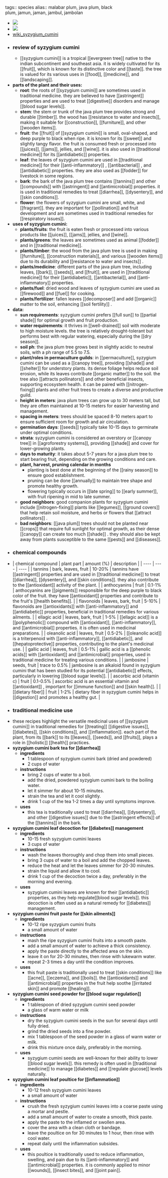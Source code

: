 tags:: species
alias:: malabar plum, java plum, black plum, jamun, jaman, jambul, jambolan

- ![](https://peach-geographical-bat-397.mypinata.cloud/ipfs/bafybeia7ju24nyclvd6ockwyy7n5ntyjifkwmxc4leqjeqwq3zxjw4la4m)
- ![](https://peach-geographical-bat-397.mypinata.cloud/ipfs/bafybeiandcgnl3fx2zuurrbp2ddejepecucmuvkzml6g6s4m4oviphw6hy)
- [wiki_syzygium_cumini](https://en.wikipedia.org/wiki/Syzygium_cumini)
- ### review of syzygium cumini
	- [[syzygium cumini]] is a tropical [[evergreen tree]] native to the indian subcontinent and southeast asia. it is widely cultivated for its [[fruit]], which is known for its distinctive color and [[taste]]. the tree is valued for its various uses in [[food]], [[medicine]], and [[landscaping]].
- **parts of the plant and their uses:**
	- **root**: the roots of [[syzygium cumini]] are sometimes used in traditional medicine. they are believed to have [[astringent]] properties and are used to treat [[digestive]] disorders and manage [[blood sugar levels]].
	- **stem**: the stem or trunk of the java plum tree provides strong and durable [[timber]]. the wood has [[resistance to water and insects]], making it suitable for [[construction]], [[furniture]], and other [[wooden items]].
	- **fruit**: the [[fruit]] of [[syzygium cumini]] is small, oval-shaped, and deep purple to black when ripe. it is known for its [[sweet]] and slightly tangy flavor. the fruit is consumed fresh or processed into [[juices]], [[jams]], jellies, and [[wine]]. it is also used in [[traditional medicine]] for its [[antidiabetic]] properties.
	- **leaf**: the leaves of syzygium cumini are used in [[traditional medicine]] for their [[anti-inflammatory]] , [[antibacterial]] , and [[antidiabetic]] properties. they are also used as [[fodder]] for livestock in some regions.
	- **bark**: the bark of the java plum tree contains [[tannins]] and other [[compounds]] with [[astringent]] and [[antimicrobial]] properties. it is used in traditional remedies to treat [[diarrhea]], [[dysentery]], and [[skin conditions]].
	- **flower**: the flowers of syzygium cumini are small, white, and [[fragrant]]. they are important for [[pollination]] and fruit development and are sometimes used in traditional remedies for [[respiratory issues]].
- **uses of syzygium cumini:**
	- **plants/fruits**: the fruit is eaten fresh or processed into various products like [[juices]], [[jams]], jellies, and [[wine]].
	- **plants/greens**: the leaves are sometimes used as animal [[fodder]] and in [[traditional medicine]].
	- **plants/timber**: the wood from the java plum tree is used in making [[furniture]], [[construction materials]], and various [[wooden items]] due to its durability and [[resistance to water and insects]] .
	- **plants/medicine**: different parts of the java plum tree, including leaves, [[bark]], [[seeds]], and [[fruit]], are used in [[traditional medicine]] for their [[antidiabetic]], [[antibacterial]], and [[anti-inflammatory]] properties.
	- **plants/fuel**: dried wood and leaves of syzygium cumini are used as [[firewood]] and [[fuel]] for cooking.
	- **plants/fertilizer**: fallen leaves [[decomposer]] and add [[organic]] matter to the soil, enhancing [[soil fertility]] .
- **data:**
	- **sun requirements**: syzygium cumini prefers [[full sun]] to [[partial shade]] for optimal growth and fruit production.
	- **water requirements**: it thrives in [[well-drained]] soil with moderate to high moisture levels. the tree is relatively drought-tolerant but performs best with regular watering, especially during the [[dry season]].
	- **soil ph**: the java plum tree grows best in slightly acidic to neutral soils, with a ph range of 5.5 to 7.5.
	- **plant/roles in permaculture guilds**: in [[permaculture]], syzygium cumini can be used as a [[canopy tree]], providing [[shade]] and [[shelter]] for understory plants. its dense foliage helps reduce soil erosion, while its leaves contribute [[organic matter]] to the soil. the tree also [[attracts pollinators]] and other beneficial insects, supporting ecosystem health. it can be paired with [[nitrogen-fixing]] plants and other fruit trees to create a diverse and productive guild.
	- **height in meters**: java plum trees can grow up to 30 meters tall, but they are often maintained at 10-15 meters for easier harvesting and management.
	- **spacing in meters**: trees should be spaced 8-10 meters apart to ensure sufficient room for growth and air circulation.
	- **germination days**: [[seeds]] typically take 10-15 days to germinate under optimal conditions.
	- **strata**: syzygium cumini is considered an overstory or [[canopy tree]] in [[agroforestry systems]], providing [[shade]] and cover for lower-growing plants.
	- **days to maturity**: it takes about 5-7 years for a java plum tree to start bearing fruit, depending on the growing conditions and care.
	- **plant, harvest, pruning calendar in months**
		- planting is best done at the beginning of the [[rainy season]] to ensure good establishment.
		- pruning can be done [[annually]] to maintain tree shape and promote healthy growth.
		- flowering typically occurs in [[late spring]] to [[early summer]], with fruit ripening in mid to late summer.
	- **good neighbors**: good companion plants for syzygium cumini include [[nitrogen-fixing]] plants like [[legumes]], [[ground covers]] that help retain soil moisture, and herbs or flowers that [[attract pollinators]] .
	- **bad neighbors**: [[java plum]] trees should not be planted near [[crops]] that require full sunlight for optimal growth, as their dense [[canopy]] can create too much [[shade]] . they should also be kept away from plants susceptible to the same [[pests]] and [[diseases]].
- ### chemical compounds
- | chemical compound | plant part | amount (%) | description |
  | ---- | ---- | ---- |
  | tannins | bark, leaves, fruit | 10-20% | tannins have [[astringent]] properties and are used in [[traditional medicine]] to treat [[diarrhea]], [[dysentery]], and [[skin conditions]]. they also contribute to the [[antioxidant]] activity of the plant. |
  | anthocyanins | fruit | 0.1-1% | anthocyanins are [[pigments]] responsible for the deep purple to black color of the fruit. they have [[antioxidant]] properties and contribute to the fruit's [[health benefits]]. |
  | flavonoids | leaves, bark, fruit | 5-10% | flavonoids are [[antioxidants]] with [[anti-inflammatory]] and [[antidiabetic]] properties, beneficial in traditional remedies for various ailments. |
  | ellagic acid | leaves, bark, fruit | 1-5% | [[ellagic acid]] is a [[polyphenolic]] compound with [[antioxidant]], [[anti-inflammatory]], and [[antimicrobial]] properties. it is often used in medicinal preparations. |
  | oleanolic acid | leaves, fruit | 0.5-2% | [[oleanolic acid]] is a triterpenoid with [[anti-inflammatory]], [[antidiabetic]], and [[hepatoprotective]] properties, contributing to the plant's medicinal use. |
  | gallic acid | leaves, fruit | 0.5-1% | gallic acid is a [[phenolic acids]] with [[antioxidant]] and [[antimicrobial]] properties, used in traditional medicine for treating various conditions. |
  | jambosine | seeds, fruit | trace to 0.5% | jambosine is an alkaloid found in syzygium cumini that has been studied for its potential [[antidiabetic]] effects, particularly in lowering [[blood sugar levels]]. |
  | ascorbic acid (vitamin c) | fruit | 0.1-0.5% | ascorbic acid is an essential vitamin and [[antioxidant]] , important for [[immune function]] and [[skin health]]. |
  | [[dietary fiber]] | fruit | 1-2% | dietary fiber in syzygium cumini helps in [[digestion]] and promotes a healthy gut. |
- ### traditional medicine use
- these recipes highlight the versatile medicinal uses of [[syzygium cumini]] in traditional remedies for [[treating]] [[digestive issues]], [[diabetes]], [[skin conditions]], and [[inflammation]]. each part of the plant, from its [[bark]] to its [[leaves]], [[seeds]], and [[fruits]], plays a role in [[holistic]] [[health]] practices.
- **syzygium cumini bark tea for [[diarrhea]]**
	- **ingredients**
		- 1 tablespoon of syzygium cumini bark (dried and powdered)
		- 2 cups of water
	- **instructions**
		- bring 2 cups of water to a boil.
		- add the dried, powdered syzygium cumini bark to the boiling water.
		- let it simmer for about 10-15 minutes.
		- strain the tea and let it cool slightly.
		- drink 1 cup of the tea 1-2 times a day until symptoms improve.
	- **uses**
		- this tea is traditionally used to treat [[diarrhea]], [[dysentery]], and other [[digestive issues]] due to the [[astringent effects]] of the [[tannins]] in the bark.
- **syzygium cumini leaf decoction for [[diabetes]] management**
	- **ingredients**
		- 10-15 fresh syzygium cumini leaves
		- 3 cups of water
	- **instructions**
		- wash the leaves thoroughly and chop them into small pieces.
		- bring 3 cups of water to a boil and add the chopped leaves.
		- reduce the heat and let the leaves simmer for 20-30 minutes.
		- strain the liquid and allow it to cool.
		- drink 1 cup of the decoction twice a day, preferably in the morning and evening.
	- **uses**
		- syzygium cumini leaves are known for their [[antidiabetic]] properties, as they help regulate[[blood sugar levels]]. this decoction is often used as a natural remedy for [[diabetes]] management.
- **syzygium cumini fruit paste for [[skin ailments]]**
	- **ingredients**
		- 10-12 ripe syzygium cumini fruits
		- a small amount of water
	- **instructions**
		- mash the ripe syzygium cumini fruits into a smooth paste.
		- add a small amount of water to achieve a thick consistency.
		- apply the paste directly to the affected area on the skin.
		- leave it on for 20-30 minutes, then rinse with lukewarm water.
		- repeat 2-3 times a day until the condition improves.
	- **uses**
		- this fruit paste is traditionally used to treat [[skin conditions]] like [[acne]], [[eczema]], and [[boils]]. the [[antioxidants]] and [[antimicrobial]] properties in the fruit help soothe [[irritated skin]] and promote [[healing]].
- **syzygium cumini seed powder for [[blood sugar regulation]]**
	- **ingredients**
		- 1 tablespoon of dried syzygium cumini seed powder
		- a glass of warm water or milk
	- **instructions**
		- dry the syzygium cumini seeds in the sun for several days until fully dried.
		- grind the dried seeds into a fine powder.
		- mix 1 tablespoon of the seed powder in a glass of warm water or milk.
		- drink this mixture once daily, preferably in the morning.
	- **uses**
		- syzygium cumini seeds are well-known for their ability to lower [[blood sugar levels]]. this remedy is often used in [[traditional medicine]] to manage [[diabetes]] and [[regulate glucose]] levels naturally.
- **syzygium cumini leaf poultice for [[inflammation]]**
	- **ingredients**
		- 10-12 fresh syzygium cumini leaves
		- a small amount of water
	- **instructions**
		- crush the fresh syzygium cumini leaves into a coarse paste using a mortar and pestle.
		- add a small amount of water to create a smooth, thick paste.
		- apply the paste to the inflamed or swollen area.
		- cover the area with a clean cloth or bandage.
		- leave the poultice on for 30 minutes to 1 hour, then rinse with cool water.
		- repeat daily until the inflammation subsides.
	- **uses**
		- this poultice is traditionally used to reduce inflammation, swelling, and pain due to its [[anti-inflammatory]] and [[antimicrobial]] properties. it is commonly applied to minor [[wounds]], [[insect bites]], and [[joint pain]].